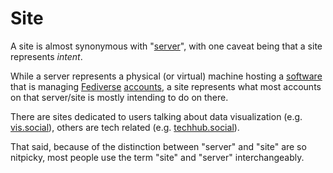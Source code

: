 # Site

A site is almost synonymous with "[server](/docs/glossary/server)", with one caveat being that a site represents *intent*.

While a server represents a physical (or virtual) machine hosting a [software](/docs/glossary/software) that is managing [Fediverse](/docs/glossary/fediverse) [accounts](/docs/glossary/account), a site represents what most accounts on that server/site is mostly intending to do on there.

There are sites dedicated to users talking about data visualization (e.g. [vis.social](https://vis.social)), others are tech related (e.g. [techhub.social](https://techhub.social)).

That said, because of the distinction between "server" and "site" are so nitpicky, most people use the term "site" and "server" interchangeably.

<!-- TODO: open up with teaching people to sign up for different servers -->